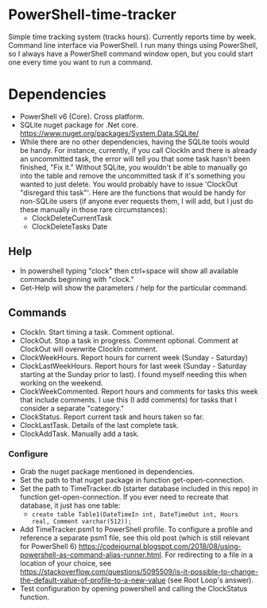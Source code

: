 # PowerShell-time-tracker
Simple time tracking system (tracks hours).  Currently reports time by week.  Command line interface via PowerShell.  I run many things using PowerShell, so I always have a PowerShell command window open, but you could start one every time you want to run a command.

# Dependencies
* PowerShell v6 (Core).  Cross platform.
* SQLite nuget package for .Net core.  https://www.nuget.org/packages/System.Data.SQLite/
* While there are no other dependencies, having the SQLite tools would be handy.  For instance, currently, if you call ClockIn and there is already an uncommitted task, the error will tell you that some task hasn't been finished, "Fix it."  Without SQLite, you wouldn't be able to manually go into the table and remove the uncommitted task if it's something you wanted to just delete.  You would probably have to issue 'ClockOut "disregard this task"'.  Here are the functions that would be handy for non-SQLite users (if anyone ever requests them, I will add, but I just do these manually in those rare circumstances):
  * ClockDeleteCurrentTask
  * ClockDeleteTasks Date

## Help
* In powershell typing "clock" then ctrl+space will show all available commands beginning with "clock."
* Get-Help <command> will show the parameters / help for the particular command.

## Commands
* ClockIn.  Start timing a task.  Comment optional.
* ClockOut.  Stop a task in progress.  Comment optional.  Comment at ClockOut will overwrite ClockIn comment.
* ClockWeekHours.  Report hours for current week (Sunday - Saturday)
* ClockLastWeekHours.  Report hours for last week (Sunday - Saturday starting at the Sunday prior to last).  I found myself needing this when working on the weekend.
* ClockWeekCommented.  Report hours and comments for tasks this week that include comments.  I use this (I add comments) for tasks that I consider a separate "category."
* ClockStatus.  Report current task and hours taken so far.
* ClockLastTask.  Details of the last complete task.
* ClockAddTask.  Manually add a task.

### Configure
* Grab the nuget package mentioned in dependencies.
* Set the path to that nuget package in function get-open-connection.
* Set the path to TimeTracker.db (starter database included in this repo) in function get-open-connection.  If you ever need to recreate that database, it just has one table:
  * `create table Table1(DateTimeIn int, DateTimeOut int, Hours real, Comment varchar(512));`
* Add TimeTracker.psm1 to PowerShell profile.  To configure a profile and reference a separate psm1 file, see this old post (which is still relevant for PowerShell 6) https://codejournal.blogspot.com/2018/08/using-powershell-as-command-alias-runner.html.  For redirecting to a file in a location of your choice, see https://stackoverflow.com/questions/5095509/is-it-possible-to-change-the-default-value-of-profile-to-a-new-value (see Root Loop's answer).
* Test configuration by opening powershell and calling the ClockStatus function.